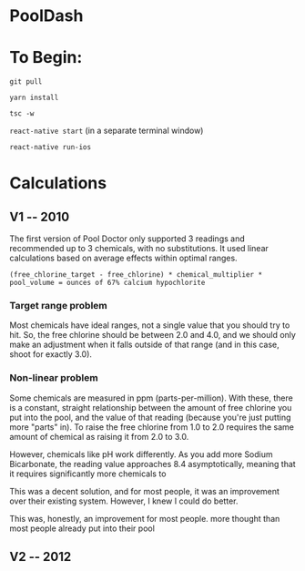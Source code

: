 # PoolDash

# To Begin:

`git pull`

`yarn install`

`tsc -w`

`react-native start` (in a separate terminal window)

`react-native run-ios`


# Calculations
## V1 -- 2010
The first version of Pool Doctor only supported 3 readings and recommended up to 3 chemicals, with no substitutions. It used linear calculations based on average effects within optimal ranges.

`(free_chlorine_target - free_chlorine) * chemical_multiplier * pool_volume = ounces of 67% calcium hypochlorite`

### Target range problem
Most chemicals have ideal ranges, not a single value that you should try to hit. So, the free chlorine should be between 2.0 and 4.0, and we should only make an adjustment when it falls outside of that range (and in this case, shoot for exactly 3.0).

### Non-linear problem
Some chemicals are measured in ppm (parts-per-million). With these, there is a constant, straight relationship between the amount of free chlorine you put into the pool, and the value of that reading (because you're just putting more "parts" in). To raise the free chlorine from 1.0 to 2.0 requires the same amount of chemical as raising it from 2.0 to 3.0.

However, chemicals like pH work differently. As you add more Sodium Bicarbonate, the reading value approaches 8.4 asymptotically, meaning that it requires significantly more chemicals to 

This was a decent solution, and for most people, it was an improvement over their existing system. However, I knew I could do better.

This was, honestly, an improvement for most people. more thought than most people already put into their pool

## V2 -- 2012
